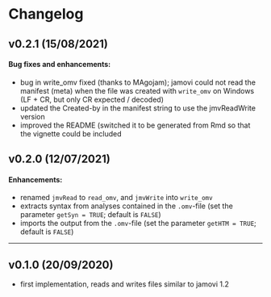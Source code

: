 # Changelog

## v0.2.1 (15/08/2021)

#### Bug fixes and enhancements:
- bug in write_omv fixed (thanks to MAgojam); jamovi could not read the manifest (meta) when the file was created with `write_omv` on Windows (LF + CR, but only CR expected / decoded)
- updated the Created-by in the manifest string to use the jmvReadWrite version
- improved the README (switched it to be generated from Rmd so that the vignette could be included


## v0.2.0 (12/07/2021)

#### Enhancements:

- renamed `jmvRead` to `read_omv`, and `jmvWrite` into `write_omv`
- extracts syntax from analyses contained in the `.omv`-file (set the parameter `getSyn = TRUE`; default is `FALSE`)
- imports the output from the `.omv`-file (set the parameter `getHTM = TRUE`; default is `FALSE`)

---

## v0.1.0 (20/09/2020)

- first implementation, reads and writes files similar to jamovi 1.2
